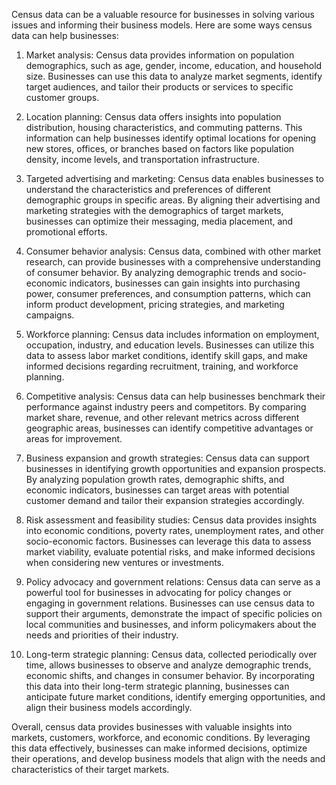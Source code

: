 Census data can be a valuable resource for businesses in solving various issues and informing their business models. Here are some ways census data can help businesses:

1. Market analysis: Census data provides information on population demographics, such as age, gender, income, education, and household size. Businesses can use this data to analyze market segments, identify target audiences, and tailor their products or services to specific customer groups.

2. Location planning: Census data offers insights into population distribution, housing characteristics, and commuting patterns. This information can help businesses identify optimal locations for opening new stores, offices, or branches based on factors like population density, income levels, and transportation infrastructure.

3. Targeted advertising and marketing: Census data enables businesses to understand the characteristics and preferences of different demographic groups in specific areas. By aligning their advertising and marketing strategies with the demographics of target markets, businesses can optimize their messaging, media placement, and promotional efforts.

4. Consumer behavior analysis: Census data, combined with other market research, can provide businesses with a comprehensive understanding of consumer behavior. By analyzing demographic trends and socio-economic indicators, businesses can gain insights into purchasing power, consumer preferences, and consumption patterns, which can inform product development, pricing strategies, and marketing campaigns.

5. Workforce planning: Census data includes information on employment, occupation, industry, and education levels. Businesses can utilize this data to assess labor market conditions, identify skill gaps, and make informed decisions regarding recruitment, training, and workforce planning.

6. Competitive analysis: Census data can help businesses benchmark their performance against industry peers and competitors. By comparing market share, revenue, and other relevant metrics across different geographic areas, businesses can identify competitive advantages or areas for improvement.

7. Business expansion and growth strategies: Census data can support businesses in identifying growth opportunities and expansion prospects. By analyzing population growth rates, demographic shifts, and economic indicators, businesses can target areas with potential customer demand and tailor their expansion strategies accordingly.

8. Risk assessment and feasibility studies: Census data provides insights into economic conditions, poverty rates, unemployment rates, and other socio-economic factors. Businesses can leverage this data to assess market viability, evaluate potential risks, and make informed decisions when considering new ventures or investments.

9. Policy advocacy and government relations: Census data can serve as a powerful tool for businesses in advocating for policy changes or engaging in government relations. Businesses can use census data to support their arguments, demonstrate the impact of specific policies on local communities and businesses, and inform policymakers about the needs and priorities of their industry.

10. Long-term strategic planning: Census data, collected periodically over time, allows businesses to observe and analyze demographic trends, economic shifts, and changes in consumer behavior. By incorporating this data into their long-term strategic planning, businesses can anticipate future market conditions, identify emerging opportunities, and align their business models accordingly.

Overall, census data provides businesses with valuable insights into markets, customers, workforce, and economic conditions. By leveraging this data effectively, businesses can make informed decisions, optimize their operations, and develop business models that align with the needs and characteristics of their target markets.